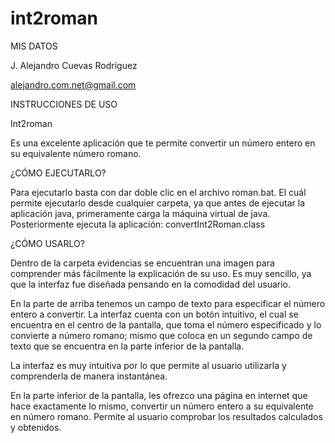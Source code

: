 # int2roman

MIS DATOS

J. Alejandro Cuevas Rodríguez

alejandro.com.net@gmail.com

INSTRUCCIONES DE USO

Int2roman

Es una excelente aplicación que te permite convertir un número entero en su equivalente número romano.

¿CÓMO EJECUTARLO?

Para ejecutarlo basta con dar doble clic en el archivo roman.bat. El cuál permite ejecutarlo desde cualquier carpeta, ya que antes de ejecutar la aplicación java, primeramente carga la máquina virtual de java. Posteriormente ejecuta la aplicación: convertInt2Roman.class

¿CÓMO USARLO?

Dentro de la carpeta evidencias se encuentran una imagen para comprender más fácilmente la explicación de su uso. Es muy sencillo, ya que la interfaz fue diseñada pensando en la comodidad del usuario. 

En la parte de arriba tenemos un campo de texto para especificar el número entero a convertir. La interfaz cuenta con un botón intuitivo, el cual se encuentra en el centro de la pantalla, que toma el número especificado y lo convierte a número romano; mismo que coloca en un segundo campo de texto que se encuentra en la parte inferior de la pantalla.

La interfaz es muy intuitiva por lo que permite al usuario utilizarla y comprenderla de manera instantánea.

En la parte inferior de la pantalla, les ofrezco una página en internet que hace exactamente lo mismo, convertir un número entero a su equivalente en número romano. Permite al usuario comprobar los resultados calculados y obtenidos.
